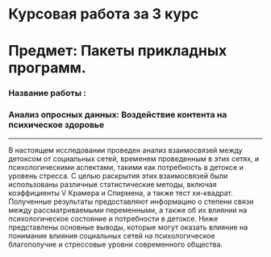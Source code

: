 # Курсовая работа за 3 курс 
# Предмет: Пакеты прикладных программ.
### Название работы : 
### Анализ опросных данных: Воздействие контента на психическое здоровье

***
В настоящем исследовании проведен анализ взаимосвязей между детоксом от социальных сетей, временем проведенным в этих сетях, и психологическими аспектами, такими как потребность в детоксе и уровень стресса. С целью раскрытия этих взаимосвязей были использованы различные статистические методы, включая коэффициенты V Крамера и Спирмена, а также тест хи-квадрат. Полученные результаты предоставляют информацию о степени связи между рассматриваемыми переменными, а также об их влиянии на психологическое состояние и потребности в детоксе. Ниже представлены основные выводы, которые могут оказать влияние на понимание влияния социальных сетей на психологическое благополучие и стрессовые уровни современного общества.